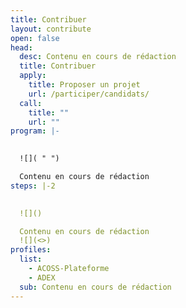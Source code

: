```yaml
---
title: Contribuer
layout: contribute
open: false
head:
  desc: Contenu en cours de rédaction
  title: Contribuer
  apply:
    title: Proposer un projet
    url: /participer/candidats/
  call:
    title: ""
    url: ""
program: |-
  

  ![]( " ")

  Contenu en cours de rédaction
steps: |-2
   

  ![]()

  Contenu en cours de rédaction
  ![](<>)
profiles:
  list:
    - ACOSS-Plateforme
    - ADEX
  sub: Contenu en cours de rédaction
---
```

